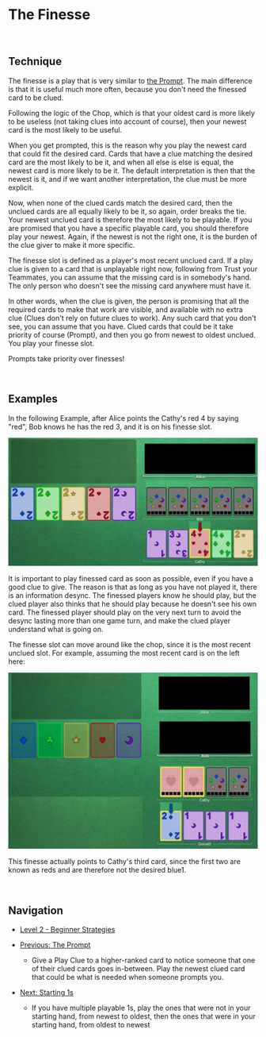 # The Finesse

<br />

## Technique

The finesse is a play that is very similar to [the Prompt](https://github.com/agilbert1412/HanabiStrategy/blob/master/Strategy/Level%202%20-%20Beginner/10%20-%20The%20Prompt.md). The main difference is that it is useful much more often, because you don't need the finessed card to be clued.

Following the logic of the Chop, which is that your oldest card is more likely to be useless (not taking clues into account of course), then your newest card is the most likely to be useful.

When you get prompted, this is the reason why you play the newest card that could fit the desired card. Cards that have a clue matching the desired card are the most likely to be it, and when all else is else is equal, the newest card is more likely to be it. The default interpretation is then that the newest is it, and if we want another interpretation, the clue must be more explicit.

Now, when none of the clued cards match the desired card, then the unclued cards are all equally likely to be it, so again, order breaks the tie. Your newest unclued card is therefore the most likely to be playable. If you are promised that you have a specific playable card, you should therefore play your newest. Again, if the newest is not the right one, it is the burden of the clue giver to make it more specific.

The finesse slot is defined as a player's most recent unclued card. If a play clue is given to a card that is unplayable right now, following from Trust your Teammates, you can assume that the missing card is in somebody's hand. The only person who doesn't see the missing card anywhere must have it.

In other words, when the clue is given, the person is promising that all the required cards to make that work are visible, and available with no extra clue (Clues don't rely on future clues to work). Any such card that you don't see, you can assume that you have. Clued cards that could be it take priority of course (Prompt), and then you go from newest to oldest unclued. You play your finesse slot.

Prompts take priority over finesses!

<br />

## Examples

In the following Example, after Alice points the Cathy's red 4 by saying "red", Bob knows he has the red 3, and it is on his finesse slot.

<p align="center">
    <img src="images/11_FinesseRed.png" />
</p>

It is important to play finessed card as soon as possible, even if you have a good clue to give. The reason is that as long as you have not played it, there is an information desync. The finessed players know he should play, but the clued player also thinks that he should play because he doesn't see his own card. The finessed player should play on the very next turn to avoid the desync lasting more than one game turn, and make the clued player understand what is going on.

The finesse slot can move around like the chop, since it is the most recent unclued slot. For example, assuming the most recent card is on the left here:

<p align="center">
    <img src="images/11_FinesseSlotMoved.png" />
</p>

This finesse actually points to Cathy's third card, since the first two are known as reds and are therefore not the desired blue1.

<br />

## Navigation

* [Level 2 - Beginner Strategies](https://github.com/agilbert1412/HanabiStrategy/blob/master/Strategy/Level%202%20-%20Beginner/Level%202%20-%20Beginner.md)

* [Previous: The Prompt](https://github.com/agilbert1412/HanabiStrategy/blob/master/Strategy/Level%202%20-%20Beginner/10%20-%20The%20Prompt.md)
	* Give a Play Clue to a higher-ranked card to notice someone that one of their clued cards goes in-between. Play the newest clued card that could be what is needed when someone prompts you.

* [Next: Starting 1s](https://github.com/agilbert1412/HanabiStrategy/blob/master/Strategy/Level%202%20-%20Beginner/12%20-%20Starting%201s.md)
	* If you have multiple playable 1s, play the ones that were not in your starting hand, from newest to oldest, then the ones that were in your starting hand, from oldest to newest